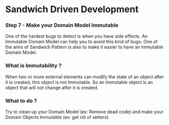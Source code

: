 # **Sandwich Driven Development**

### Step 7 - Make your Domain Model Immutable

One of the hardest bugs to detect is when you have side effects. 
An Immutable Domain Model can help you to avoid this kind of bugs.
One of the aims of Sandwich Pattern is also to make it easier to have an Immutable Domain Model.

### What is Immutability ?

When two or more external elements can modify the state of an object after it is created, this object is not Immutable. So an Immutable object is an object that will not change after it is created.

### What to do ?

Try to clean up your Domain Model (ex: Remove dead code) and make your Domain Objects Immutable (ex: get rid of setters).